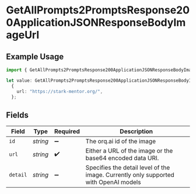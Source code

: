 # GetAllPrompts2PromptsResponse200ApplicationJSONResponseBodyImageUrl

## Example Usage

```typescript
import { GetAllPrompts2PromptsResponse200ApplicationJSONResponseBodyImageUrl } from "orq-poc-typescript-multi-env-version/models/operations";

let value: GetAllPrompts2PromptsResponse200ApplicationJSONResponseBodyImageUrl =
  {
    url: "https://stark-mentor.org/",
  };
```

## Fields

| Field                                                                                | Type                                                                                 | Required                                                                             | Description                                                                          |
| ------------------------------------------------------------------------------------ | ------------------------------------------------------------------------------------ | ------------------------------------------------------------------------------------ | ------------------------------------------------------------------------------------ |
| `id`                                                                                 | *string*                                                                             | :heavy_minus_sign:                                                                   | The orq.ai id of the image                                                           |
| `url`                                                                                | *string*                                                                             | :heavy_check_mark:                                                                   | Either a URL of the image or the base64 encoded data URI.                            |
| `detail`                                                                             | *string*                                                                             | :heavy_minus_sign:                                                                   | Specifies the detail level of the image. Currently only supported with OpenAI models |